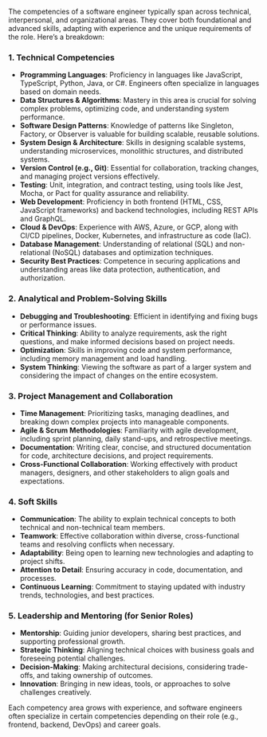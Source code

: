 The competencies of a software engineer typically span across technical, interpersonal, and organizational areas. They cover both foundational and advanced skills, adapting with experience and the unique requirements of the role. Here’s a breakdown:

### 1. **Technical Competencies**
   - **Programming Languages**: Proficiency in languages like JavaScript, TypeScript, Python, Java, or C#. Engineers often specialize in languages based on domain needs.
   - **Data Structures & Algorithms**: Mastery in this area is crucial for solving complex problems, optimizing code, and understanding system performance.
   - **Software Design Patterns**: Knowledge of patterns like Singleton, Factory, or Observer is valuable for building scalable, reusable solutions.
   - **System Design & Architecture**: Skills in designing scalable systems, understanding microservices, monolithic structures, and distributed systems.
   - **Version Control (e.g., Git)**: Essential for collaboration, tracking changes, and managing project versions effectively.
   - **Testing**: Unit, integration, and contract testing, using tools like Jest, Mocha, or Pact for quality assurance and reliability.
   - **Web Development**: Proficiency in both frontend (HTML, CSS, JavaScript frameworks) and backend technologies, including REST APIs and GraphQL.
   - **Cloud & DevOps**: Experience with AWS, Azure, or GCP, along with CI/CD pipelines, Docker, Kubernetes, and infrastructure as code (IaC).
   - **Database Management**: Understanding of relational (SQL) and non-relational (NoSQL) databases and optimization techniques.
   - **Security Best Practices**: Competence in securing applications and understanding areas like data protection, authentication, and authorization.

### 2. **Analytical and Problem-Solving Skills**
   - **Debugging and Troubleshooting**: Efficient in identifying and fixing bugs or performance issues.
   - **Critical Thinking**: Ability to analyze requirements, ask the right questions, and make informed decisions based on project needs.
   - **Optimization**: Skills in improving code and system performance, including memory management and load handling.
   - **System Thinking**: Viewing the software as part of a larger system and considering the impact of changes on the entire ecosystem.

### 3. **Project Management and Collaboration**
   - **Time Management**: Prioritizing tasks, managing deadlines, and breaking down complex projects into manageable components.
   - **Agile & Scrum Methodologies**: Familiarity with agile development, including sprint planning, daily stand-ups, and retrospective meetings.
   - **Documentation**: Writing clear, concise, and structured documentation for code, architecture decisions, and project requirements.
   - **Cross-Functional Collaboration**: Working effectively with product managers, designers, and other stakeholders to align goals and expectations.

### 4. **Soft Skills**
   - **Communication**: The ability to explain technical concepts to both technical and non-technical team members.
   - **Teamwork**: Effective collaboration within diverse, cross-functional teams and resolving conflicts when necessary.
   - **Adaptability**: Being open to learning new technologies and adapting to project shifts.
   - **Attention to Detail**: Ensuring accuracy in code, documentation, and processes.
   - **Continuous Learning**: Commitment to staying updated with industry trends, technologies, and best practices.

### 5. **Leadership and Mentoring (for Senior Roles)**
   - **Mentorship**: Guiding junior developers, sharing best practices, and supporting professional growth.
   - **Strategic Thinking**: Aligning technical choices with business goals and foreseeing potential challenges.
   - **Decision-Making**: Making architectural decisions, considering trade-offs, and taking ownership of outcomes.
   - **Innovation**: Bringing in new ideas, tools, or approaches to solve challenges creatively.

Each competency area grows with experience, and software engineers often specialize in certain competencies depending on their role (e.g., frontend, backend, DevOps) and career goals.



